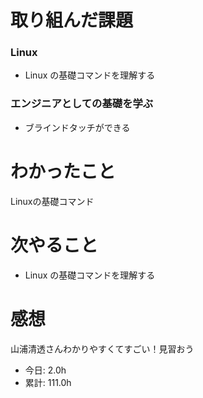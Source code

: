 # 取り組んだ課題
### Linux
* Linux の基礎コマンドを理解する
### エンジニアとしての基礎を学ぶ
* ブラインドタッチができる
# わかったこと
Linuxの基礎コマンド
# 次やること
* Linux の基礎コマンドを理解する
# 感想
山浦清透さんわかりやすくてすごい！見習おう
* 今日: 2.0h
* 累計: 111.0h
